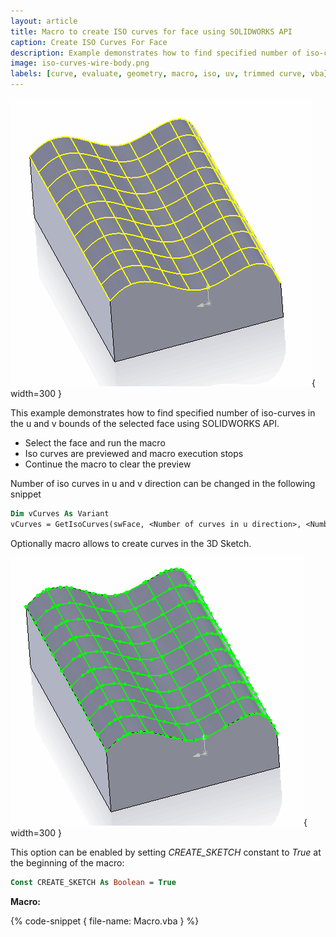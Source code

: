 ```yaml
---
layout: article
title: Macro to create ISO curves for face using SOLIDWORKS API
caption: Create ISO Curves For Face
description: Example demonstrates how to find specified number of iso-curves in the u and v bounds of the selected face using SOLIDWORKS API
image: iso-curves-wire-body.png
labels: [curve, evaluate, geometry, macro, iso, uv, trimmed curve, vba]
---
```

![Preview of iso curves of the face](iso-curves-wire-body.png){ width=300 }

This example demonstrates how to find specified number of iso-curves in the u and v bounds of the selected face using SOLIDWORKS API.

* Select the face and run the macro
* Iso curves are previewed and macro execution stops
* Continue the macro to clear the preview

Number of iso curves in u and v direction can be changed in the following snippet

~~~ vb
Dim vCurves As Variant
vCurves = GetIsoCurves(swFace, <Number of curves in u direction>, <Number of curves in v direction>)
~~~

Optionally macro allows to create curves in the 3D Sketch.

![Sketch created for iso curves of the face](iso-curves-sketch.png){ width=300 }

This option can be enabled by setting *CREATE_SKETCH* constant to *True* at the beginning of the macro:

~~~ vb
Const CREATE_SKETCH As Boolean = True
~~~

**Macro:**

{% code-snippet { file-name: Macro.vba } %}
